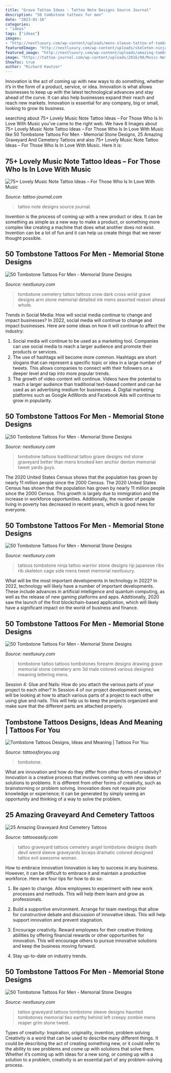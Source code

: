 ```yaml
---
title: "Grave Tattoo Ideas : Tattoo Note Designs Source Journal"
description: "50 tombstone tattoos for men"
date: "2023-01-16"
categories:
- "ideas"
tags: ["ideas"]
images:
- "http://nextluxury.com/wp-content/uploads/mens-sleeve-tattoo-of-tombstones.jpg"
featuredImage: "http://nextluxury.com/wp-content/uploads/skeleton-ninja-rip-tombstone-tattoo-design-on-rib-cage-side-of-guy.jpg"
featured_image: "http://nextluxury.com/wp-content/uploads/amazing-tombstone-3d-male-tattoo-design-on-forearm.jpg"
image: "https://tattoo-journal.com/wp-content/uploads/2016/08/Music-Note-Tattoo_-1.jpg"
ShowToc: true
author: "Richard Kautzer"
---
```



Innovation is the act of coming up with new ways to do something, whether it’s in the form of a product, service, or idea. Innovation is what allows businesses to keep up with the latest technological advances and stay ahead of the curve. It can also help businesses expand their reach and reach new markets. Innovation is essential for any company, big or small, looking to grow its business.

	

		
searching about 75+ Lovely Music Note Tattoo Ideas – For Those Who Is In Love With Music you've came to the right web. We have 8 Images about 75+ Lovely Music Note Tattoo Ideas – For Those Who Is In Love With Music like 50 Tombstone Tattoos For Men - Memorial Stone Designs, 25 Amazing Graveyard And Cemetery Tattoos and also 75+ Lovely Music Note Tattoo Ideas – For Those Who Is In Love With Music. Here it is:
		
    
## 75+ Lovely Music Note Tattoo Ideas – For Those Who Is In Love With Music

<img loading=lazy src="https://tattoo-journal.com/wp-content/uploads/2016/08/Music-Note-Tattoo_-1.jpg" onerror="this.onerror=null;this.src='https://tse3.mm.bing.net/th?id=OIP.yUgUNknY7m-MO_RAt61KvwHaHa&amp;pid=15.1';" alt="75+ Lovely Music Note Tattoo Ideas – For Those Who Is In Love With Music">

_Source: tattoo-journal.com_

>tattoo note designs source journal. 

	

Invention is the process of coming up with a new product or idea. It can be something as simple as a new way to make a product, or something more complex like creating a machine that does what another does not exist. Invention can be a lot of fun and it can help us create things that we never thought possible.

    
## 50 Tombstone Tattoos For Men - Memorial Stone Designs

<img loading=lazy src="http://nextluxury.com/wp-content/uploads/cross-tombstone-tattoo-for-men-shaded-with-black-crow-on-wrist.jpg" onerror="this.onerror=null;this.src='https://tse4.mm.bing.net/th?id=OIP.bS_keL7R3YF4F97Y4BYnSAHaHa&amp;pid=15.1';" alt="50 Tombstone Tattoos For Men - Memorial Stone Designs">

_Source: nextluxury.com_

>tombstone cemetery tattoo tattoos crow dark cross wrist grave designs arm stone memorial detailed ink mens assorted reason ahead whole. 

	

Trends in Social Media: How will social media continue to change and impact businesses?
In 2022, social media will continue to change and impact businesses. Here are some ideas on how it will continue to affect the industry: 
1. Social media will continue to be used as a marketing tool. Companies can use social media to reach a larger audience and promote their products or services. 
2. The use of hashtags will become more common. Hashtags are short slogans that can represent a specific topic or idea in a large number of tweets. This allows companies to connect with their followers on a deeper level and tap into more popular trends. 
3. The growth of video content will continue. Videos have the potential to reach a larger audience than traditional text-based content and can be used as an advertising medium for businesses. 4. Digital marketing platforms such as Google AdWords and Facebook Ads will continue to grow in popularity.

    
## 50 Tombstone Tattoos For Men - Memorial Stone Designs

<img loading=lazy src="http://nextluxury.com/wp-content/uploads/mens-traditional-tombstone-better-than-red-small-tattoos.jpg" onerror="this.onerror=null;this.src='https://tse4.mm.bing.net/th?id=OIP.0mFyAxZqZSaFVlRfjHOg2AHaJ4&amp;pid=15.1';" alt="50 Tombstone Tattoos For Men - Memorial Stone Designs">

_Source: nextluxury.com_

>tombstone tattoos traditional tattoo grave designs md stone graveyard better than mens krooked ken anchor denton memorial tweet yards guys. 

	

The 2020 United States Census shows that the population has grown by nearly 11 million people since the 2000 Census.
The 2020 United States Census has shown that the population has grown by nearly 11 million people since the 2000 Census. This growth is largely due to immigration and the increase in workforce opportunities. Additionally, the number of people living in poverty has decreased in recent years, which is good news for everyone.

    
## 50 Tombstone Tattoos For Men - Memorial Stone Designs

<img loading=lazy src="http://nextluxury.com/wp-content/uploads/skeleton-ninja-rip-tombstone-tattoo-design-on-rib-cage-side-of-guy.jpg" onerror="this.onerror=null;this.src='https://tse3.mm.bing.net/th?id=OIP.6EcRpwo7cVU8U89j_5Xa4AHaHa&amp;pid=15.1';" alt="50 Tombstone Tattoos For Men - Memorial Stone Designs">

_Source: nextluxury.com_

>tattoos tombstone ninja tattoo warrior stone designs rip japanese ribs rib skeleton cage side mens tweet memorial nextluxury. 

	

What will be the most important developments in technology in 2022?
In 2022, technology will likely have a number of important developments. These include advances in artificial intelligence and quantum computing, as well as the release of new gaming platforms and apps. Additionally, 2020 saw the launch of the first blockchain-based application, which will likely have a significant impact on the world of business and finance.

    
## 50 Tombstone Tattoos For Men - Memorial Stone Designs

<img loading=lazy src="http://nextluxury.com/wp-content/uploads/amazing-tombstone-3d-male-tattoo-design-on-forearm.jpg" onerror="this.onerror=null;this.src='https://tse4.mm.bing.net/th?id=OIP.NFAwP2eCUJnh2mEqrtSr4AHaHa&amp;pid=15.1';" alt="50 Tombstone Tattoos For Men - Memorial Stone Designs">

_Source: nextluxury.com_

>tombstone tattoo tattoos tombstones forearm designs drawing grave memorial stone cemetery arm 3d male colored various designed meaning lettering mens. 

	

Session 4: Glue and Nails: How do you attach the various parts of your project to each other?
In Session 4 of our project development series, we will be looking at how to attach various parts of a project to each other using glue and nails. This will help us to keep the projects organized and make sure that the different parts are attached properly.

    
## Tombstone Tattoos Designs, Ideas And Meaning | Tattoos For You

<img loading=lazy src="https://www.tattoosforyou.org/wp-content/uploads/2016/11/Tombstone-Tattoos-for-Men.jpg" onerror="this.onerror=null;this.src='https://tse2.mm.bing.net/th?id=OIP.EaZhJguEeHE9cuq9HEoq6AHaFj&amp;pid=15.1';" alt="Tombstone Tattoos Designs, Ideas and Meaning | Tattoos For You">

_Source: tattoosforyou.org_

>tombstone. 

	

What are innovation and how do they differ from other forms of creativity?
Innovation is a creative process that involves coming up with new ideas or solutions to problems. It is different from other forms of creativity, such as brainstorming or problem solving. Innovation does not require prior knowledge or experience; it can be generated by simply seeing an opportunity and thinking of a way to solve the problem.

    
## 25 Amazing Graveyard And Cemetery Tattoos

<img loading=lazy src="http://www.tattooeasily.com/wp-content/uploads/2013/08/Graveyard-And-Cemetery-Tattoos-2.jpg" onerror="this.onerror=null;this.src='https://tse2.mm.bing.net/th?id=OIP.Mv8U1AAExCjby9lqGdlsuAHaMo&amp;pid=15.1';" alt="25 Amazing Graveyard And Cemetery Tattoos">

_Source: tattooeasily.com_

>tattoo graveyard tattoos cemetery angel tombstone designs death devil weird sleeve graveyards biceps dramatic colored designed tattos evil awesome woman. 

	

How to embrace innovation
Innovation is key to success in any business. However, it can be difficult to embrace it and maintain a productive workforce. Here are four tips for how to do so:
1) Be open to change. Allow employees to experiment with new work processes and methods. This will help them learn and grow as professionals.

2) Build a supportive environment. Arrange for team meetings that allow for constructive debate and discussion of innovative ideas. This will help support innovation and prevent stagnation.

3) Encourage creativity. Reward employees for their creative thinking abilities by offering financial rewards or other opportunities for innovation. This will encourage others to pursue innovative solutions and keep the business moving forward.

4) Stay up-to-date on industry trends.

    
## 50 Tombstone Tattoos For Men - Memorial Stone Designs

<img loading=lazy src="http://nextluxury.com/wp-content/uploads/mens-sleeve-tattoo-of-tombstones.jpg" onerror="this.onerror=null;this.src='https://tse2.mm.bing.net/th?id=OIP.uhMUa9C2lGtJ0tOVvygEjQHaHa&amp;pid=15.1';" alt="50 Tombstone Tattoos For Men - Memorial Stone Designs">

_Source: nextluxury.com_

>tattoo graveyard tattoos tombstone sleeve designs haunted tombstones memorial ties earthy behind left creepy zombie mens reaper grim stone tweet. 

	

Types of creativity: Inspiration, originality, invention, problem solving
Creativity is a word that can be used to describe many different things. It could be describing the act of creating something new, or it could refer to the ability to see problems and come up with solutions that solve them. Whether it’s coming up with ideas for a new song, or coming up with a solution to a problem, creativity is an essential part of any problem-solving process.

